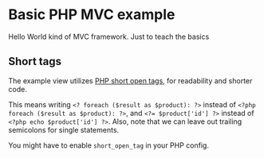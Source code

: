 # Basic PHP MVC example

Hello World kind of MVC framework. Just to teach the basics


## Short tags

The example view utilizes [PHP short open tags](http://www.php.net/manual/en/ini.core.php#ini.short-open-tag), 
for readability and shorter code.

This means writing `<? foreach ($result as $product): ?>` instead of `<?php foreach ($result as $product): ?>`, 
and `<?= $product['id'] ?>` instead of `<?php echo $product['id'] ?>`. Also, note that we can leave out trailing
semicolons for single statements.

You might have to enable `short_open_tag` in your PHP config.